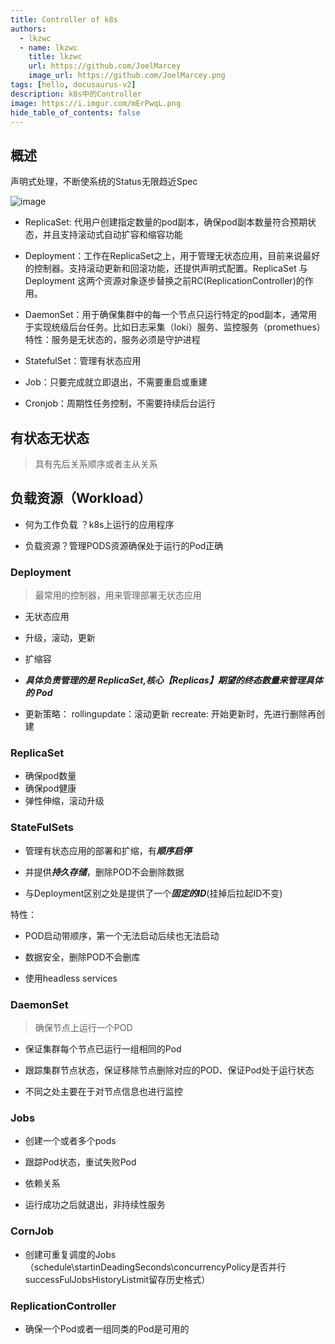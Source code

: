 ```yaml
---
title: Controller of k8s
authors:
  - lkzwc
  - name: lkzwc
    title: lkzwc
    url: https://github.com/JoelMarcey
    image_url: https://github.com/JoelMarcey.png
tags: [hello, docusaurus-v2]
description: k8s中的Controller
image: https://i.imgur.com/mErPwqL.png
hide_table_of_contents: false
---
```


## 概述

声明式处理，不断使系统的Status无限趋近Spec

![image](https://user-images.githubusercontent.com/84896877/221155504-3118e0b6-8d01-45b8-9f26-16519ac7cc65.png)

- ReplicaSet: 代用户创建指定数量的pod副本，确保pod副本数量符合预期状态，并且支持滚动式自动扩容和缩容功能

- Deployment：工作在ReplicaSet之上，用于管理无状态应用，目前来说最好的控制器。支持滚动更新和回滚功能，还提供声明式配置。ReplicaSet 与Deployment 这两个资源对象逐步替换之前RC(ReplicationController)的作用。

- DaemonSet：用于确保集群中的每一个节点只运行特定的pod副本，通常用于实现统级后台任务。比如日志采集（loki）服务、监控服务（promethues）特性：服务是无状态的，服务必须是守护进程

- StatefulSet：管理有状态应用

- Job：只要完成就立即退出，不需要重启或重建

- Cronjob：周期性任务控制，不需要持续后台运行



## 有状态无状态

> 具有先后关系顺序或者主从关系

## 负载资源（Workload）

- 何为工作负载 ？k8s上运行的应用程序

- 负载资源？管理PODS资源确保处于运行的Pod正确

### Deployment 

> 最常用的控制器，用来管理部署无状态应用

* 无状态应用

*  升级，滚动，更新

*  扩缩容


* **_具体负责管理的是 ReplicaSet,核心【Replicas】期望的终态数量来管理具体的 Pod_**

* 更新策略：
  rollingupdate：滚动更新
  recreate: 开始更新时，先进行删除再创建

### ReplicaSet

* 确保pod数量
* 确保pod健康
* 弹性伸缩，滚动升级 

### StateFulSets


* 管理有状态应用的部署和扩缩，有***顺序启停***

* 并提供***持久存储***，删除POD不会删除数据

*  与Deployment区别之处是提供了一个***固定的ID***(挂掉后拉起ID不变)

特性：

- POD启动带顺序，第一个无法启动后续也无法启动

- 数据安全，删除POD不会删库

- 使用headless services



### DaemonSet

> 确保节点上运行一个POD

* 保证集群每个节点已运行一组相同的Pod

* 跟踪集群节点状态，保证移除节点删除对应的POD、保证Pod处于运行状态

* 不同之处主要在于对节点信息也进行监控

### Jobs

* 创建一个或者多个pods

* 跟踪Pod状态，重试失败Pod

* 依赖关系

* 运行成功之后就退出，非持续性服务


### CornJob

*  创建可重复调度的Jobs（schedule\startinDeadingSeconds\concurrencyPolicy是否并行successFulJobsHistoryListmit留存历史格式）

### ReplicationController

* 确保一个Pod或者一组同类的Pod是可用的




